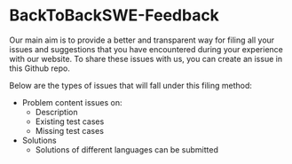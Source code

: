 # BackToBackSWE-Feedback

Our main aim is to provide a better and transparent way for filing all your issues and suggestions that you have encountered during your experience with our website. To share these issues with us, you can create an issue in this Github repo.

Below are the types of issues that will fall under this filing method:
* Problem content issues on:
    * Description
    * Existing test cases
    * Missing test cases
* Solutions
    * Solutions of different languages can be submitted
